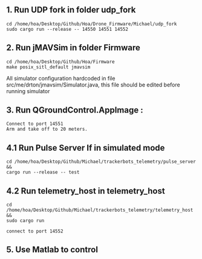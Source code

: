 ## 1. Run UDP fork in folder udp_fork

```
cd /home/hoa/Desktop/Github/Hoa/Drone_Firmware/Michael/udp_fork
sudo cargo run --release -- 14550 14551 14552
```

## 2. Run jMAVSim in folder Firmware

```
cd /home/hoa/Desktop/Github/Hoa/Firmware
make posix_sitl_default jmavsim 
```
All simulator configuration hardcoded in file src/me/drton/jmavsim/Simulator.java, this file should be edited before running simulator
## 3. Run QGroundControl.AppImage : 
```
Connect to port 14551
Arm and take off to 20 meters.
```
## 4.1 Run Pulse Server If in simulated mode
```
cd /home/hoa/Desktop/Github/Michael/trackerbots_telemetry/pulse_server && 
cargo run --release -- test
```
## 4.2 Run telemetry_host in telemetry_host

```
cd /home/hoa/Desktop/Github/Michael/trackerbots_telemetry/telemetry_host && 
sudo cargo run

connect to port 14552
```
## 5. Use Matlab to control
